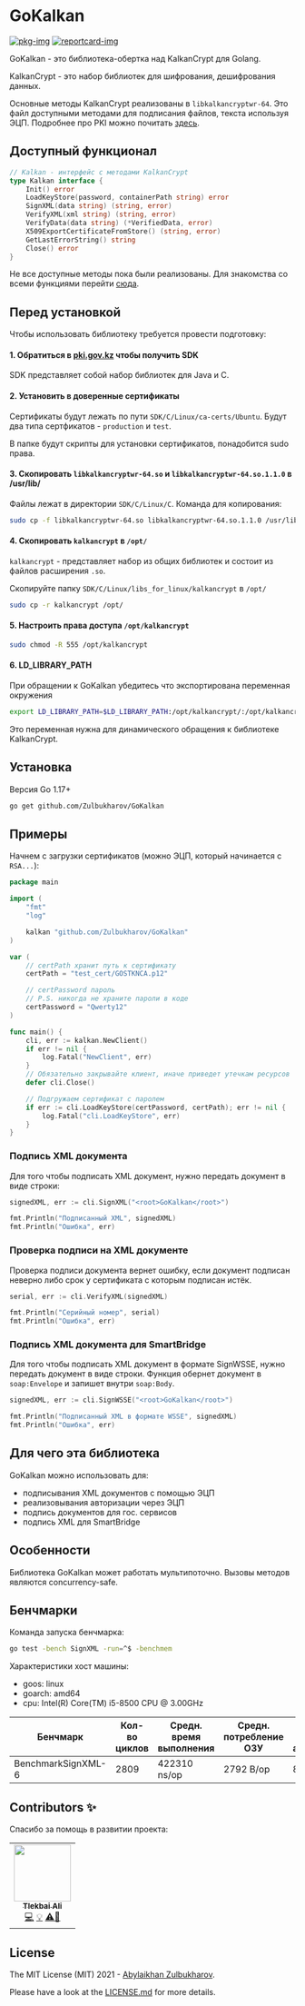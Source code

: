 # GoKalkan

[![pkg-img]][pkg-url]
[![reportcard-img]][reportcard-url]

GoKalkan - это библиотека-обертка над KalkanCrypt для Golang.

KalkanCrypt - это набор библиотек для шифрования, дешифрования данных.

Основные методы KalkanCrypt реализованы в `libkalkancryptwr-64`. Это файл доступными методами 
для подписания файлов, текста используя ЭЦП. Подробнее про PKI можно почитать [здесь](wiki/README.md).

## Доступный функционал

```go
// Kalkan - интерфейс с методами KalkanCrypt
type Kalkan interface {
	Init() error
	LoadKeyStore(password, containerPath string) error
	SignXML(data string) (string, error)
	VerifyXML(xml string) (string, error)
	VerifyData(data string) (*VerifiedData, error)
	X509ExportCertificateFromStore() (string, error)
	GetLastErrorString() string
	Close() error
}
```

Не все доступные методы пока были реализованы. Для знакомства со всеми функциями перейти [сюда](cpp/KalkanCrypt.h).

## Перед установкой

Чтобы использовать библиотеку требуется провести подготовку:

#### 1. Обратиться в [pki.gov.kz](https://pki.gov.kz/developers/) чтобы получить SDK

SDK представляет собой набор библиотек для Java и C.

#### 2. Установить в доверенные сертификаты

Сертификаты будут лежать по пути `SDK/C/Linux/ca-certs/Ubuntu`. Будут два типа сертфикатов - `production` и `test`.

В папке будут скрипты для установки сертификатов, понадобится sudo права.

#### 3. Скопировать `libkalkancryptwr-64.so` и `libkalkancryptwr-64.so.1.1.0` в /usr/lib/

Файлы лежат в директории `SDK/C/Linux/C`. Команда для копирования:

```sh
sudo cp -f libkalkancryptwr-64.so libkalkancryptwr-64.so.1.1.0 /usr/lib/
```

#### 4. Скопировать `kalkancrypt`  в `/opt/`

`kalkancrypt` - представляет набор из общих библиотек и состоит из файлов расширения `.so`.

Скопируйте папку `SDK/C/Linux/libs_for_linux/kalkancrypt` в `/opt/`

```sh
sudo cp -r kalkancrypt /opt/
```

#### 5. Настроить права доступа `/opt/kalkancrypt`

```sh
sudo chmod -R 555 /opt/kalkancrypt
```

#### 6. LD_LIBRARY_PATH

При обращении к GoKalkan убедитесь что экспортирована переменная окружения

```sh
export LD_LIBRARY_PATH=$LD_LIBRARY_PATH:/opt/kalkancrypt/:/opt/kalkancrypt/lib/engines
```

Это переменная нужна для динамического обращения к библиотеке KalkanCrypt.


## Установка

Версия Go 1.17+

```sh
go get github.com/Zulbukharov/GoKalkan
```


## Примеры

Начнем с загрузки сертификатов (можно ЭЦП, который начинается с `RSA...`):

```go
package main

import (
	"fmt"
	"log"

	kalkan "github.com/Zulbukharov/GoKalkan"
)

var (
	// certPath хранит путь к сертификату 
	certPath = "test_cert/GOSTKNCA.p12"

	// certPassword пароль
	// P.S. никогда не храните пароли в коде
	certPassword = "Qwerty12"
)

func main() {
	cli, err := kalkan.NewClient()
	if err != nil {
		log.Fatal("NewClient", err)
	}
	// Обязательно закрывайте клиент, иначе приведет утечкам ресурсов
	defer cli.Close()

	// Подгружаем сертификат с паролем
	if err := cli.LoadKeyStore(certPassword, certPath); err != nil {
		log.Fatal("cli.LoadKeyStore", err)
	}
}
```

### Подпись XML документа

Для того чтобы подписать XML документ, нужно передать документ в виде строки:

```go
signedXML, err := cli.SignXML("<root>GoKalkan</root>")

fmt.Println("Подписанный XML", signedXML)
fmt.Println("Ошибка", err)
```

### Проверка подписи на XML документе

Проверка подписи документа вернет ошибку, если документ подписан неверно либо срок
у сертификата с которым подписан истёк.

```go
serial, err := cli.VerifyXML(signedXML)

fmt.Println("Серийный номер", serial)
fmt.Println("Ошибка", err)
```

### Подпись XML документа для SmartBridge

Для того чтобы подписать XML документ в формате SignWSSE, нужно передать документ в виде строки.
Функция обернет документ в `soap:Envelope` и запишет внутри `soap:Body`.

```go
signedXML, err := cli.SignWSSE("<root>GoKalkan</root>")

fmt.Println("Подписанный XML в формате WSSE", signedXML)
fmt.Println("Ошибка", err)
```

## Для чего эта библиотека

GoKalkan можно использовать для:
- подписывания XML документов c помощью ЭЦП
- реализовывания авторизации через ЭЦП
- подпись документов для гос. сервисов
- подпись XML для SmartBridge

## Особенности

Библиотека GoKalkan может работать мультипоточно. Вызовы методов являются concurrency-safe.

## Бенчмарки

Команда запуска бенчмарка:

```sh
go test -bench SignXML -run=^$ -benchmem
```

Характеристики хост машины:

- goos: linux
- goarch: amd64
- cpu: Intel(R) Core(TM) i5-8500 CPU @ 3.00GHz


| Бенчмарк           | Кол-во циклов | Средн. время выполнения | Средн. потребление ОЗУ | Средн. кол-во аллокаций |
| ------------------ | ------------- | ----------------------- | ---------------------- | ----------------------- |
| BenchmarkSignXML-6 | 2809          | 422310 ns/op            | 2792 B/op              | 8 allocs/op             |


## Contributors ✨

Cпасибо за помощь в развитии проекта:
<!-- ALL-CONTRIBUTORS-LIST:START - Do not remove or modify this section -->
<!-- prettier-ignore-start -->
<!-- markdownlint-disable -->

<table>
	<tr>
		<td align="center">
			<a href="https://github.com/atlekbai">
				<img src="https://avatars.githubusercontent.com/u/29381624?v=4&s=100" width="100px;" alt=""/><br />
				<sub><b>Tlekbai Ali</b></sub>
			</a><br />
			<a href="https://github.com/Zulbukharov/GoKalkan/commits?author=atlekbai" title="Code">💻</a>
			<a href="https://github.com/Zulbukharov/GoKalkan/tree/master/examples/sign_and_verify" title="Examples">💡</a>
			<a href="https://github.com/Zulbukharov/GoKalkan/search?q=test&type=commits&author=atlekbai" title="Tests">⚠️</a><a href="#" title="Documentation">📖</a>
		</td>
	</tr>
</table>

<!-- markdownlint-restore -->
<!-- prettier-ignore-end -->

<!-- ALL-CONTRIBUTORS-LIST:END -->

## License

The MIT License (MIT) 2021 - [Abylaikhan Zulbukharov](https://github.com/Zulbukharov).

Please have a look at the [LICENSE.md](https://github.com/Zulbukharov/kalkancrypt-wrapper/blob/master/LICENSE.md) for more details.


[pkg-img]: https://pkg.go.dev/badge/Zulbukharov/GoKalkan
[pkg-url]: https://pkg.go.dev/github.com/Zulbukharov/GoKalkan
[reportcard-img]: https://goreportcard.com/badge/Zulbukharov/GoKalkan
[reportcard-url]: https://goreportcard.com/report/Zulbukharov/GoKalkan

